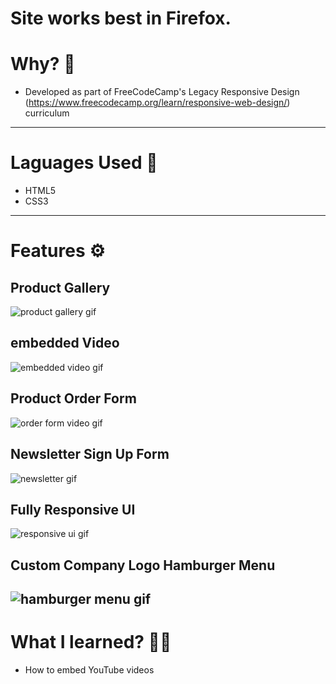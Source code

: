 # Site works best in Firefox.

# Why? 🤔
- Developed as part of FreeCodeCamp's Legacy Responsive Design (https://www.freecodecamp.org/learn/responsive-web-design/) curriculum 

---

# Laguages Used 💬
- HTML5
- CSS3

---

# Features ⚙
## Product Gallery
![product gallery gif](./gifs/product-section.gif)

## embedded Video
![embedded video gif](./gifs/embedded-video.gif)

## Product Order Form
![order form video gif](./gifs/order-form.gif)

## Newsletter Sign Up Form 
![newsletter gif](./gifs/newsletter.gif)

## Fully Responsive UI
![responsive ui gif](./gifs/responsive-ui.gif)


## Custom Company Logo Hamburger Menu
![hamburger menu gif](./gifs/hamburger.gif)
---

# What I learned? 👨‍💻
- How to embed YouTube videos
